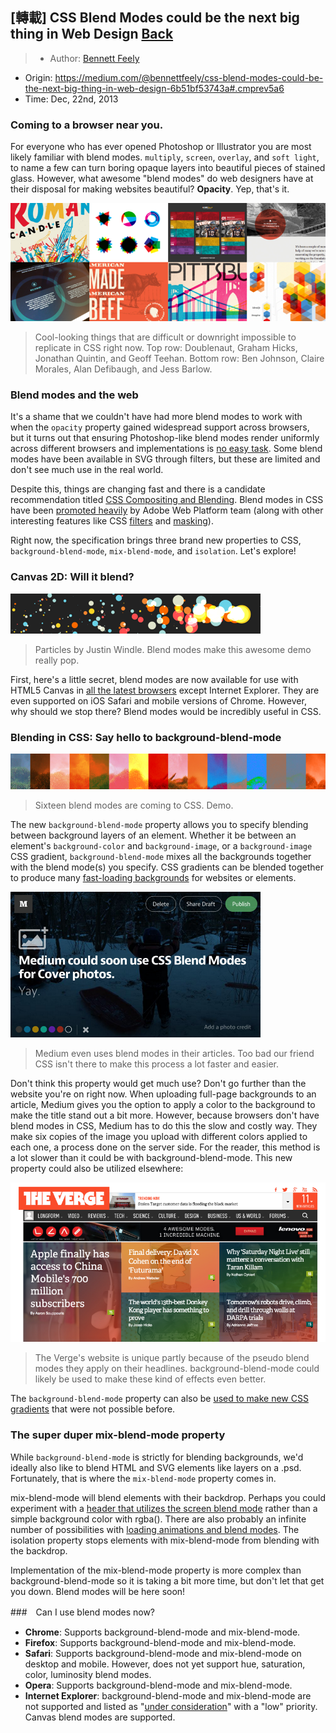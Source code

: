 ## [轉載] CSS Blend Modes could be the next big thing in Web Design [Back](./../post.md)

> - Author: [Bennett Feely](https://medium.com/@bennettfeely)
- Origin: https://medium.com/@bennettfeely/css-blend-modes-could-be-the-next-big-thing-in-web-design-6b51bf53743a#.cmprev5a6
- Time: Dec, 22nd, 2013

### Coming to a browser near you.

For everyone who has ever opened Photoshop or Illustrator you are most likely familiar with blend modes. `multiply`, `screen`, `overlay`, and `soft light`, to name a few can turn boring opaque layers into beautiful pieces of stained glass. However, what awesome "blend modes" do web designers have at their disposal for making websites beautiful? **Opacity**. Yep, that's it.

![](./1.png)

> Cool-looking things that are difficult or downright impossible to replicate in CSS right now. Top row: Doublenaut, Graham Hicks, Jonathan Quintin, and Geoff Teehan. Bottom row: Ben Johnson, Claire Morales, Alan Defibaugh, and Jess Barlow.

### Blend modes and the web

It's a shame that we couldn't have had more blend modes to work with when the `opacity` property gained widespread support across browsers, but it turns out that ensuring Photoshop-like blend modes render uniformly across different browsers and implementations is [no easy task](http://dbaron.org/log/20130306-compositing-blending). Some blend modes have been available in SVG through filters, but these are limited and don't see much use in the real world.

Despite this, things are changing fast and there is a candidate recommendation titled [CSS Compositing and Blending](http://dev.w3.org/fxtf/compositing-1/). Blend modes in CSS have been [promoted heavily](http://html.adobe.com/webplatform/graphics/blendmodes/) by Adobe Web Platform team (along with other interesting features like CSS [filters](http://blogs.adobe.com/webplatform/category/features/css-custom-filters/) and [masking](http://blogs.adobe.com/webplatform/category/features/masking/)).

Right now, the specification brings three brand new properties to CSS, `background-blend-mode`, `mix-blend-mode`, and `isolation`. Let's explore!

### Canvas 2D: Will it blend?

![](./2.png)

> Particles by Justin Windle. Blend modes make this awesome demo really pop.

First, here's a little secret, blend modes are now available for use with HTML5 Canvas in [all the latest browsers](http://caniuse.com/canvas-blending) except Internet Explorer. They are even supported on iOS Safari and mobile versions of Chrome. However, why should we stop there? Blend modes would be incredibly useful in CSS.

### Blending in CSS: Say hello to background-blend-mode

![](./3.png)

> Sixteen blend modes are coming to CSS. Demo.

The new `background-blend-mode` property allows you to specify blending between background layers of an element. Whether it be between an element's `background-color` and `background-image`, or a `background-image` CSS gradient, `background-blend-mode` mixes all the backgrounds together with the blend mode(s) you specify. CSS gradients can be blended together to produce many [fast-loading backgrounds](http://bennettfeely.com/gradients) for websites or elements.

![](./4.png)

> Medium even uses blend modes in their articles. Too bad our friend CSS isn't there to make this process a lot faster and easier.

Don't think this property would get much use? Don't go further than the website you're on right now. When uploading full-page backgrounds to an article, Medium gives you the option to apply a color to the background to make the title stand out a bit more. However, because browsers don't have blend modes in CSS, Medium has to do this the slow and costly way. They make six copies of the image you upload with different colors applied to each one, a process done on the server side. For the reader, this method is a lot slower than it could be with background-blend-mode. This new property could also be utilized elsewhere:

![](./5.png)

> The Verge's website is unique partly because of the pseudo blend modes they apply on their headlines. background-blend-mode could likely be used to make these kind of effects even better.

The `background-blend-mode` property can also be [used to make new CSS gradients](http://bennettfeely.com/gradients/) that were not possible before.

### The super duper mix-blend-mode property

While `background-blend-mode` is strictly for blending backgrounds, we'd ideally also like to blend HTML and SVG elements like layers on a .psd. Fortunately, that is where the `mix-blend-mode` property comes in.

mix-blend-mode will blend elements with their backdrop. Perhaps you could experiment with a [header that utilizes the screen blend mode](http://codepen.io/bennettfeely/pen/oCHAf) rather than a simple background color with rgba(). There are also probably an infinite number of possibilities with [loading animations and blend modes](http://codepen.io/bennettfeely/pen/Cvcyi). The isolation property stops elements with mix-blend-mode from blending with the backdrop.

Implementation of the mix-blend-mode property is more complex than background-blend-mode so it is taking a bit more time, but don't let that get you down. Blend modes will be here soon!

###　Can I use blend modes now?

- **Chrome**: Supports background-blend-mode and mix-blend-mode.
- **Firefox**: Supports background-blend-mode and mix-blend-mode.
- **Safari**: Supports background-blend-mode and mix-blend-mode on desktop and mobile. However, does not yet support hue, saturation, color, luminosity blend modes.
- **Opera**: Supports background-blend-mode and mix-blend-mode.
- **Internet Explorer**: background-blend-mode and mix-blend-mode are not supported and listed as "[under consideration](https://dev.windows.com/en-us/microsoft-edge/platform/status/backgroundblendmode?filter=f3f0000bf&search=blend)" with a "low" priority. Canvas blend modes are supported.